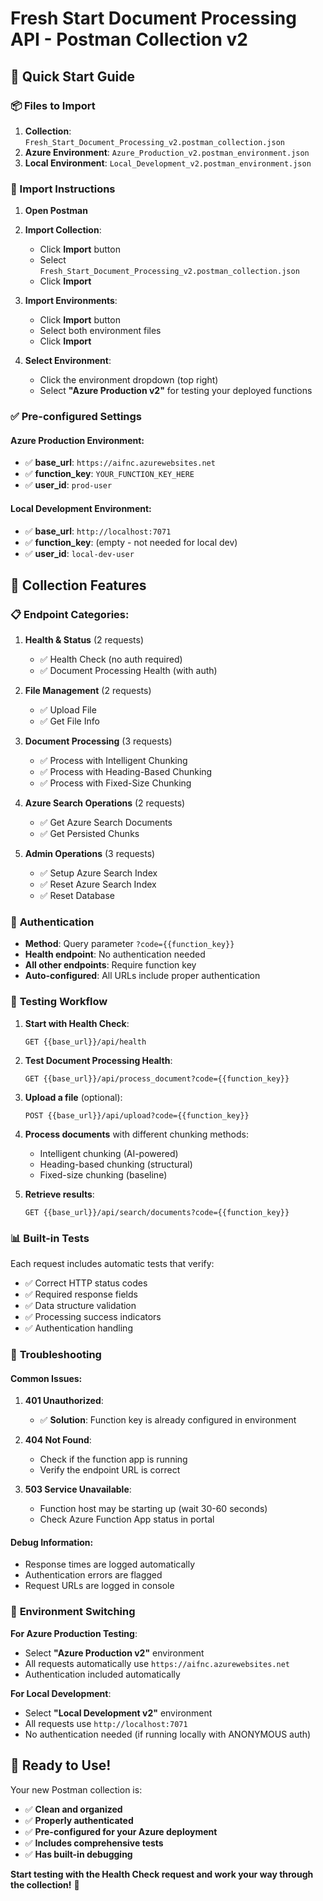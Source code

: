 # Fresh Start Document Processing API - Postman Collection v2

## 🚀 Quick Start Guide

### 📦 Files to Import
1. **Collection**: `Fresh_Start_Document_Processing_v2.postman_collection.json`
2. **Azure Environment**: `Azure_Production_v2.postman_environment.json`
3. **Local Environment**: `Local_Development_v2.postman_environment.json`

### 🔧 Import Instructions

1. **Open Postman**
2. **Import Collection**:
   - Click **Import** button
   - Select `Fresh_Start_Document_Processing_v2.postman_collection.json`
   - Click **Import**

3. **Import Environments**:
   - Click **Import** button
   - Select both environment files
   - Click **Import**

4. **Select Environment**:
   - Click the environment dropdown (top right)
   - Select **"Azure Production v2"** for testing your deployed functions

### ✅ Pre-configured Settings

#### Azure Production Environment:
- ✅ **base_url**: `https://aifnc.azurewebsites.net`
- ✅ **function_key**: `YOUR_FUNCTION_KEY_HERE`
- ✅ **user_id**: `prod-user`

#### Local Development Environment:
- ✅ **base_url**: `http://localhost:7071`
- ✅ **function_key**: (empty - not needed for local dev)
- ✅ **user_id**: `local-dev-user`

## 🧪 Collection Features

### 📋 **Endpoint Categories**:

1. **Health & Status** (2 requests)
   - ✅ Health Check (no auth required)
   - ✅ Document Processing Health (with auth)

2. **File Management** (2 requests)
   - ✅ Upload File
   - ✅ Get File Info

3. **Document Processing** (3 requests)
   - ✅ Process with Intelligent Chunking
   - ✅ Process with Heading-Based Chunking
   - ✅ Process with Fixed-Size Chunking

4. **Azure Search Operations** (2 requests)
   - ✅ Get Azure Search Documents
   - ✅ Get Persisted Chunks

5. **Admin Operations** (3 requests)
   - ✅ Setup Azure Search Index
   - ✅ Reset Azure Search Index
   - ✅ Reset Database

### 🔐 **Authentication**
- **Method**: Query parameter `?code={{function_key}}`
- **Health endpoint**: No authentication needed
- **All other endpoints**: Require function key
- **Auto-configured**: All URLs include proper authentication

### 🎯 **Testing Workflow**

1. **Start with Health Check**:
   ```
   GET {{base_url}}/api/health
   ```

2. **Test Document Processing Health**:
   ```
   GET {{base_url}}/api/process_document?code={{function_key}}
   ```

3. **Upload a file** (optional):
   ```
   POST {{base_url}}/api/upload?code={{function_key}}
   ```

4. **Process documents** with different chunking methods:
   - Intelligent chunking (AI-powered)
   - Heading-based chunking (structural)
   - Fixed-size chunking (baseline)

5. **Retrieve results**:
   ```
   GET {{base_url}}/api/search/documents?code={{function_key}}
   ```

### 📊 **Built-in Tests**

Each request includes automatic tests that verify:
- ✅ Correct HTTP status codes
- ✅ Required response fields
- ✅ Data structure validation
- ✅ Processing success indicators
- ✅ Authentication handling

### 🐛 **Troubleshooting**

#### Common Issues:

1. **401 Unauthorized**:
   - ✅ **Solution**: Function key is already configured in environment

2. **404 Not Found**:
   - Check if the function app is running
   - Verify the endpoint URL is correct

3. **503 Service Unavailable**:
   - Function host may be starting up (wait 30-60 seconds)
   - Check Azure Function App status in portal

#### Debug Information:
- Response times are logged automatically
- Authentication errors are flagged
- Request URLs are logged in console

### 🔄 **Environment Switching**

**For Azure Production Testing**:
- Select **"Azure Production v2"** environment
- All requests automatically use `https://aifnc.azurewebsites.net`
- Authentication included automatically

**For Local Development**:
- Select **"Local Development v2"** environment  
- All requests use `http://localhost:7071`
- No authentication needed (if running locally with ANONYMOUS auth)

## 🎉 Ready to Use!

Your new Postman collection is:
- ✅ **Clean and organized**
- ✅ **Properly authenticated**
- ✅ **Pre-configured for your Azure deployment**
- ✅ **Includes comprehensive tests**
- ✅ **Has built-in debugging**

**Start testing with the Health Check request and work your way through the collection!** 🚀